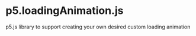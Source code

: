 # p5.loadingAnimation.js
p5.js library to support creating your own desired custom loading animation

